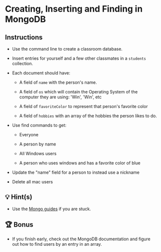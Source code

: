 # Creating, Inserting and Finding in MongoDB

## Instructions

- Use the command line to create a classroom database.

- Insert entries for yourself and a few other classmates in a `students` collection.

- Each document should have:

  - A field of `name` with the person's name.

  - A field of `os` which will contain the Operating System of the computer they are using: 'Win', 'Win', etc

  - A field of `favoriteColor` to represent that person's favorite color

  - A field of `hobbies` with an array of the hobbies the person likes to do.

- Use find commands to get:

  - Everyone

  - A person by name

  - All Windows users

  - A person who uses windows and has a favorite color of blue

- Update the "name" field for a person to instead use a nickname

- Delete all mac users

## 💡 Hint(s)

- Use the [Mongo guides](https://docs.mongodb.com/guides/) if you are stuck.

## 🏆 Bonus

- If you finish early, check out the MongoDB documentation and figure out how to find users by an entry in an array.
